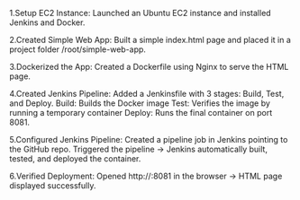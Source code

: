 1.Setup EC2 Instance:
Launched an Ubuntu EC2 instance and installed Jenkins and Docker.

2.Created Simple Web App:
Built a simple index.html page and placed it in a project folder /root/simple-web-app.

3.Dockerized the App:
Created a Dockerfile using Nginx to serve the HTML page.

4.Created Jenkins Pipeline:
Added a Jenkinsfile with 3 stages: Build, Test, and Deploy.
Build: Builds the Docker image
Test: Verifies the image by running a temporary container
Deploy: Runs the final container on port 8081.

5.Configured Jenkins Pipeline:
Created a pipeline job in Jenkins pointing to the GitHub repo.
Triggered the pipeline → Jenkins automatically built, tested, and deployed the container.

6.Verified Deployment:
Opened http://<EC2-Public-IP>:8081 in the browser → HTML page displayed successfully.
